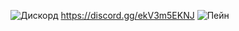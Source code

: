 ![Дискорд](https://discord.gg/ekV3m5EKNJ) https://discord.gg/ekV3m5EKNJ
![Пейн](https://images-ext-1.discordapp.net/external/_UH26UeaX_Kf3NtYHFVrBSB9ULb_xxUDfEZhj6BmE70/https/static-cdn.jtvnw.net/jtv_user_pictures/129f2aa6-a1f2-4a87-bb99-7b4dace6e3a7-profile_image-300x300.png?format=webp&quality=lossless)
